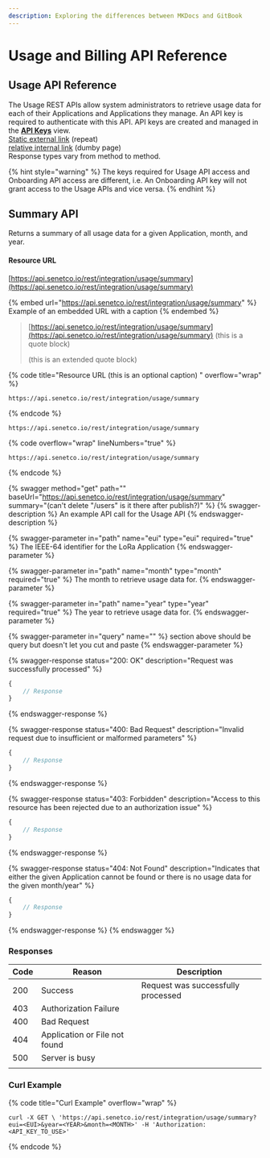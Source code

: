 ```yaml
---
description: Exploring the differences between MKDocs and GitBook
---
```


# Usage and Billing API Reference

## Usage API Reference

The Usage REST APIs allow system administrators to retrieve usage data for each of their Applications and Applications they manage. An API key is required to authenticate with this API. API keys are created and managed in the [**API Keys**](https://docs.senetco.io/ap/adminApiKeys/#api-keys) view. \
[Static external link](https://docs.senetco.io/ap/adminApiKeys/#api-keys) (repeat)\
[relative internal link](api-keys-subpage.md) (dumby page)\
Response types vary from method to method.

{% hint style="warning" %}
The keys required for Usage API access and Onboarding API access are different, i.e. An Onboarding API key will not grant access to the Usage APIs and vice versa.
{% endhint %}

## Summary API

Returns a summary of all usage data for a given Application, month, and year.

#### Resource URL <a href="#resource-url" id="resource-url"></a>

[https://api.senetco.io/rest/integration/usage/summary](https://api.senetco.io/rest/integration/usage/summary)

{% embed url="https://api.senetco.io/rest/integration/usage/summary" %}
Example of an embedded URL with a caption
{% endembed %}

> [https://api.senetco.io/rest/integration/usage/summary](https://api.senetco.io/rest/integration/usage/summary) (this is a quote block)
>
> (this is an extended quote block)

{% code title="Resource URL (this is an optional caption) " overflow="wrap" %}
```
https://api.senetco.io/rest/integration/usage/summary
```
{% endcode %}

```
https://api.senetco.io/rest/integration/usage/summary
```

{% code overflow="wrap" lineNumbers="true" %}
```
https://api.senetco.io/rest/integration/usage/summary
```
{% endcode %}

{% swagger method="get" path="" baseUrl="https://api.senetco.io/rest/integration/usage/summary" summary="(can't delete "/users" is it there after publish?)" %}
{% swagger-description %}
An example API call for the Usage API
{% endswagger-description %}

{% swagger-parameter in="path" name="eui" type="eui" required="true" %}
The IEEE-64 identifier for the LoRa Application
{% endswagger-parameter %}

{% swagger-parameter in="path" name="month" type="month" required="true" %}
The month to retrieve usage data for.
{% endswagger-parameter %}

{% swagger-parameter in="path" name="year" type="year" required="true" %}
The year to retrieve usage data for.
{% endswagger-parameter %}

{% swagger-parameter in="query" name="" %}
section above should be query but doesn't let you cut and paste
{% endswagger-parameter %}

{% swagger-response status="200: OK" description="Request was successfully processed" %}
```javascript
{
    // Response
}
```
{% endswagger-response %}

{% swagger-response status="400: Bad Request" description="Invalid request due to insufficient or malformed parameters" %}
```javascript
{
    // Response
}
```
{% endswagger-response %}

{% swagger-response status="403: Forbidden" description="Access to this resource has been rejected due to an authorization issue" %}
```javascript
{
    // Response
}
```
{% endswagger-response %}

{% swagger-response status="404: Not Found" description="Indicates that either the given Application cannot be found or there is no usage data for the given month/year" %}
```javascript
{
    // Response
}
```
{% endswagger-response %}
{% endswagger %}

### Responses

| Code | Reason                        | Description                        |
| ---- | ----------------------------- | ---------------------------------- |
| 200  | Success                       | Request was successfully processed |
| 403  | Authorization Failure         |                                    |
| 400  | Bad Request                   |                                    |
| 404  | Application or File not found |                                    |
| 500  | Server is busy                |                                    |
|      |                               |                                    |

### Curl Example

{% code title="Curl Example" overflow="wrap" %}
```
curl -X GET \ 'https://api.senetco.io/rest/integration/usage/summary?eui=<EUI>&year=<YEAR>&month=<MONTH>' -H 'Authorization: <API_KEY_TO_USE>'
```
{% endcode %}
